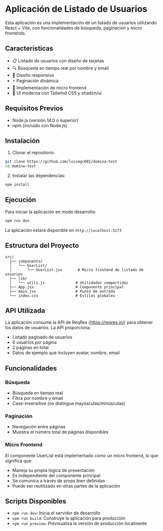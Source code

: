 # Aplicación de Listado de Usuarios

Esta aplicación es una implementación de un listado de usuarios utilizando React + Vite, con funcionalidades de búsqueda, paginación y micro frontends.

## Características

- 📋 Listado de usuarios con diseño de tarjetas
- 🔍 Búsqueda en tiempo real por nombre y email
- 📱 Diseño responsivo
- ⚡ Paginación dinámica
- 🎯 Implementación de micro frontend
- 🎨 UI moderna con Tailwind CSS y shadcn/ui

## Requisitos Previos

- Node.js (versión 14.0 o superior)
- npm (incluido con Node.js)

## Instalación

1. Clonar el repositorio:
```bash
git clone https://github.com/luismgc001/domina-test
cd domina-test
```

2. Instalar las dependencias:
```bash
npm install
```

## Ejecución

Para iniciar la aplicación en modo desarrollo:
```bash
npm run dev
```

La aplicación estará disponible en `http://localhost:5173`

## Estructura del Proyecto

```
src/
  ├── components/
  │   └── UserList/
  │       └── UserList.jsx       # Micro frontend de listado de usuarios
  ├── lib/
  │   └── utils.js              # Utilidades compartidas
  ├── App.jsx                   # Componente principal
  ├── main.jsx                  # Punto de entrada
  └── index.css                 # Estilos globales
```

## API Utilizada

La aplicación consume la API de ReqRes (https://reqres.in/) para obtener los datos de usuarios. La API proporciona:
- Listado paginado de usuarios
- 6 usuarios por página
- 2 páginas en total
- Datos de ejemplo que incluyen avatar, nombre, email

## Funcionalidades

### Búsqueda
- Búsqueda en tiempo real
- Filtra por nombre y email
- Case-insensitive (no distingue mayúsculas/minúsculas)

### Paginación
- Navegación entre páginas
- Muestra el número total de páginas disponibles

### Micro Frontend
El componente UserList está implementado como un micro frontend, lo que significa que:
- Maneja su propia lógica de presentación
- Es independiente del componente principal
- Se comunica a través de props bien definidas
- Puede ser reutilizado en otras partes de la aplicación

## Scripts Disponibles

- `npm run dev`: Inicia el servidor de desarrollo
- `npm run build`: Construye la aplicación para producción
- `npm run preview`: Previsualiza la versión de producción localmente